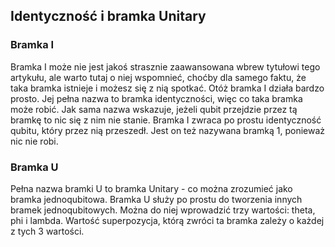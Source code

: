 ## Identyczność i bramka Unitary

### Bramka I

Bramka I może nie jest jakoś strasznie zaawansowana wbrew tytułowi tego artykułu, ale warto tutaj o niej wspomnieć, choćby dla samego faktu, że taka bramka istnieje i możesz się z nią spotkać. Otóż bramka I działa bardzo prosto. Jej pełna nazwa to bramka identyczności, więc co taka bramka może robić. Jak sama nazwa wskazuje, jeżeli qubit przejdzie przez tą bramkę to nic się z nim nie stanie. Bramka I zwraca po prostu identyczność qubitu, który przez nią przeszedł. Jest on też nazywana bramką 1, ponieważ nic nie robi.

### Bramka U

Pełna nazwa bramki U to bramka Unitary - co można zrozumieć jako bramka jednoqubitowa. Bramka U służy po prostu do tworzenia innych bramek jednoqubitowych. Można do niej wprowadzić trzy wartości: theta, phi i lambda. Wartość superpozycja, którą zwróci ta bramka zależy o każdej z tych 3 wartości.
